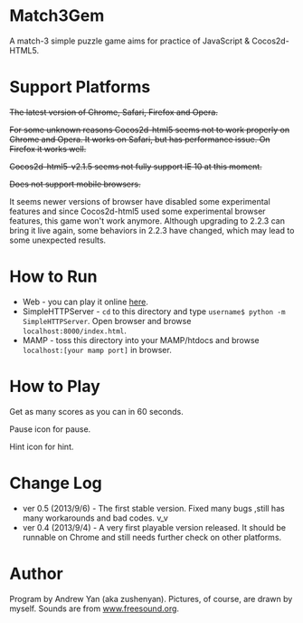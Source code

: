 Match3Gem
=========
A match-3 simple puzzle game aims for practice of JavaScript & Cocos2d-HTML5.

Support Platforms
===
~~The latest version of Chrome, Safari, Firefox and Opera.~~

~~For some unknown reasons Cocos2d-html5 seems not to work properly on Chrome and Opera. It works on Safari, but has performance issue. On Firefox it works well.~~

~~Cocos2d-html5-v2.1.5 seems not fully support IE 10 at this moment.~~

~~Does not support mobile browsers.~~

It seems newer versions of browser have disabled some experimental features and since Cocos2d-html5 used some experimental browser features, this game won't work anymore. Although upgrading to 2.2.3 can bring it live again, some behaviors in 2.2.3 have changed, which may lead to some unexpected results.

How to Run
===
* Web - you can play it online [here](http://zushenyan.github.io/Match3Gem/).
* SimpleHTTPServer - `cd` to this directory and type `username$ python -m SimpleHTTPServer`. Open browser and browse `localhost:8000/index.html`.
* MAMP - toss this directory into your MAMP/htdocs and browse `localhost:[your mamp port]` in browser.

How to Play
===
Get as many scores as you can in 60 seconds.

Pause icon for pause.

Hint icon for hint.

Change Log
===
* ver 0.5 (2013/9/6) - The first stable version. Fixed many bugs ,still has many workarounds and bad codes. v_v
* ver 0.4 (2013/9/4) - A very first playable version released. It should be runnable on Chrome and still needs further check on other platforms.

Author
===
Program by Andrew Yan (aka zushenyan).
Pictures, of course, are drawn by myself.
Sounds are from www.freesound.org.
